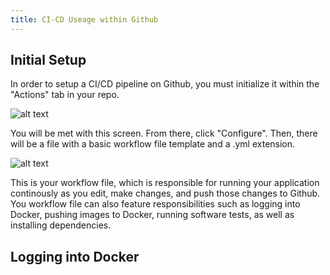 ```yaml
---
title: CI-CD Useage within Github
---
```




## Initial Setup

In order to setup a CI/CD pipeline on Github, you must initialize it within the "Actions" tab in your repo.

![alt text](<media/Screenshot 2024-09-26 150337.png>)

You will be met with this screen. From there, click "Configure". Then, there will be a file with a basic workflow file template and a .yml extension.

![alt text](<media/Screenshot 2024-09-26 150855.png>)


This is your workflow file, which is responsible for running your application continously as you edit, make changes, and push those changes to Github. You workflow file can also feature responsibilities such as logging into Docker, pushing images to Docker, running software tests, as well as installing dependencies.


## Logging into Docker